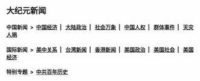 ## 大纪元新闻

#### 中国新闻 &nbsp;>&nbsp; [中国经济](indexes/ncid283/README.md?05161245) &nbsp;| &nbsp; [大陆政治](indexes/ncid277/README.md?05161245) &nbsp;| &nbsp; [社会万象](indexes/ncid282/README.md?05161245) &nbsp;| &nbsp; [中国人权](indexes/ncid278/README.md?05161245) &nbsp;| &nbsp; [群体事件](indexes/ncid279/README.md?05161245) &nbsp;| &nbsp; [天灾人祸](indexes/ncid280/README.md?05161245)

#### 国际新闻 &nbsp;>&nbsp; [美中关系](indexes/nf1412576/README.md?05161245) &nbsp;| &nbsp; [台湾新闻](indexes/ncid1349361/README.md?05161245) &nbsp;| &nbsp; [香港新闻](indexes/ncid1349362/README.md?05161245) &nbsp;| &nbsp; [美国政治](indexes/ncid1078159/README.md?05161245) &nbsp;| &nbsp; [美国社会](indexes/ncid1078160/README.md?05161245) &nbsp;| &nbsp; [美国经济](indexes/ncid1078158/README.md?05161245)

#### 特别专题 &nbsp;>&nbsp; [中共百年历史](https://github.com/easy2view/epoch-special/blob/master/README.md?05161245)  
